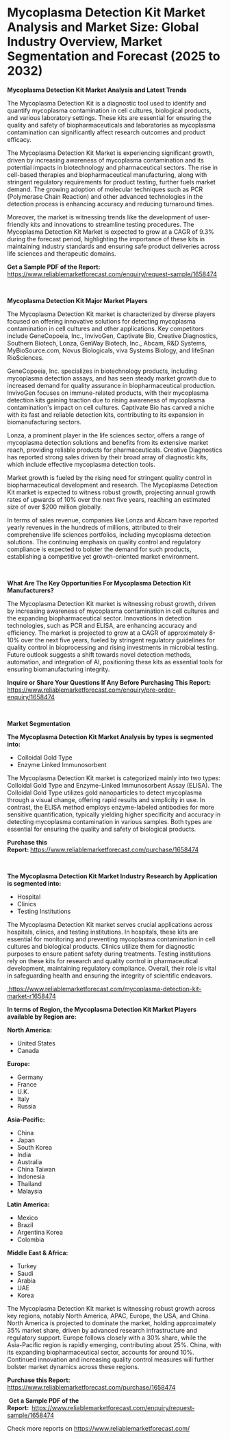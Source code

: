 <p><h1>Mycoplasma Detection Kit Market Analysis and Market Size: Global Industry Overview, Market Segmentation and Forecast (2025 to 2032)</h1></p><p><strong>Mycoplasma Detection Kit Market Analysis and Latest Trends</strong></p>
<p><p>The Mycoplasma Detection Kit is a diagnostic tool used to identify and quantify mycoplasma contamination in cell cultures, biological products, and various laboratory settings. These kits are essential for ensuring the quality and safety of biopharmaceuticals and laboratories as mycoplasma contamination can significantly affect research outcomes and product efficacy.</p><p>The Mycoplasma Detection Kit Market is experiencing significant growth, driven by increasing awareness of mycoplasma contamination and its potential impacts in biotechnology and pharmaceutical sectors. The rise in cell-based therapies and biopharmaceutical manufacturing, along with stringent regulatory requirements for product testing, further fuels market demand. The growing adoption of molecular techniques such as PCR (Polymerase Chain Reaction) and other advanced technologies in the detection process is enhancing accuracy and reducing turnaround times.</p><p>Moreover, the market is witnessing trends like the development of user-friendly kits and innovations to streamline testing procedures. The Mycoplasma Detection Kit Market is expected to grow at a CAGR of 9.3% during the forecast period, highlighting the importance of these kits in maintaining industry standards and ensuring safe product deliveries across life sciences and therapeutic domains.</p></p>
<p><strong>Get a Sample PDF of the Report:&nbsp;</strong> <a href="https://www.reliablemarketforecast.com/enquiry/request-sample/1658474?utm_campaign=2336&utm_medium=2&utm_source=Github&utm_content=ia&utm_term=03032025&utm_id=mycoplasma-detection-kit">https://www.reliablemarketforecast.com/enquiry/request-sample/1658474</a></p>
<p>&nbsp;</p>
<p><strong>Mycoplasma Detection Kit Major Market Players</strong></p>
<p><p>The Mycoplasma Detection Kit market is characterized by diverse players focused on offering innovative solutions for detecting mycoplasma contamination in cell cultures and other applications. Key competitors include GeneCopoeia, Inc., InvivoGen, Captivate Bio, Creative Diagnostics, Southern Biotech, Lonza, GenWay Biotech, Inc., Abcam, R&D Systems, MyBioSource.com, Novus Biologicals, viva Systems Biology, and lifeSnan RioSciences.</p><p>GeneCopoeia, Inc. specializes in biotechnology products, including mycoplasma detection assays, and has seen steady market growth due to increased demand for quality assurance in biopharmaceutical production. InvivoGen focuses on immune-related products, with their mycoplasma detection kits gaining traction due to rising awareness of mycoplasma contamination's impact on cell cultures. Captivate Bio has carved a niche with its fast and reliable detection kits, contributing to its expansion in biomanufacturing sectors.</p><p>Lonza, a prominent player in the life sciences sector, offers a range of mycoplasma detection solutions and benefits from its extensive market reach, providing reliable products for pharmaceuticals. Creative Diagnostics has reported strong sales driven by their broad array of diagnostic kits, which include effective mycoplasma detection tools.</p><p>Market growth is fueled by the rising need for stringent quality control in biopharmaceutical development and research. The Mycoplasma Detection Kit market is expected to witness robust growth, projecting annual growth rates of upwards of 10% over the next five years, reaching an estimated size of over $200 million globally.</p><p>In terms of sales revenue, companies like Lonza and Abcam have reported yearly revenues in the hundreds of millions, attributed to their comprehensive life sciences portfolios, including mycoplasma detection solutions. The continuing emphasis on quality control and regulatory compliance is expected to bolster the demand for such products, establishing a competitive yet growth-oriented market environment.</p></p>
<p>&nbsp;</p>
<p><strong>What Are The Key Opportunities For Mycoplasma Detection Kit Manufacturers?</strong></p>
<p><p>The Mycoplasma Detection Kit market is witnessing robust growth, driven by increasing awareness of mycoplasma contamination in cell cultures and the expanding biopharmaceutical sector. Innovations in detection technologies, such as PCR and ELISA, are enhancing accuracy and efficiency. The market is projected to grow at a CAGR of approximately 8-10% over the next five years, fueled by stringent regulatory guidelines for quality control in bioprocessing and rising investments in microbial testing. Future outlook suggests a shift towards novel detection methods, automation, and integration of AI, positioning these kits as essential tools for ensuring biomanufacturing integrity.</p></p>
<p><strong>Inquire or Share Your Questions If Any Before Purchasing This Report:</strong> <a href="https://www.reliablemarketforecast.com/enquiry/pre-order-enquiry/1658474?utm_campaign=2336&utm_medium=2&utm_source=Github&utm_content=ia&utm_term=03032025&utm_id=mycoplasma-detection-kit">https://www.reliablemarketforecast.com/enquiry/pre-order-enquiry/1658474</a></p>
<p>&nbsp;</p>
<p><strong>Market Segmentation</strong></p>
<p><strong>The Mycoplasma Detection Kit Market Analysis by types is segmented into:</strong></p>
<p><ul><li>Colloidal Gold Type</li><li>Enzyme Linked Immunosorbent</li></ul></p>
<p><p>The Mycoplasma Detection Kit market is categorized mainly into two types: Colloidal Gold Type and Enzyme-Linked Immunosorbent Assay (ELISA). The Colloidal Gold Type utilizes gold nanoparticles to detect mycoplasma through a visual change, offering rapid results and simplicity in use. In contrast, the ELISA method employs enzyme-labeled antibodies for more sensitive quantification, typically yielding higher specificity and accuracy in detecting mycoplasma contamination in various samples. Both types are essential for ensuring the quality and safety of biological products.</p></p>
<p><strong>Purchase this Report:&nbsp;</strong><a href="https://www.reliablemarketforecast.com/purchase/1658474?utm_campaign=2336&utm_medium=2&utm_source=Github&utm_content=ia&utm_term=03032025&utm_id=mycoplasma-detection-kit">https://www.reliablemarketforecast.com/purchase/1658474</a></p>
<p>&nbsp;</p>
<p><strong>The Mycoplasma Detection Kit Market Industry Research by Application is segmented into:</strong></p>
<p><ul><li>Hospital</li><li>Clinics</li><li>Testing Institutions</li></ul></p>
<p><p>The Mycoplasma Detection Kit market serves crucial applications across hospitals, clinics, and testing institutions. In hospitals, these kits are essential for monitoring and preventing mycoplasma contamination in cell cultures and biological products. Clinics utilize them for diagnostic purposes to ensure patient safety during treatments. Testing institutions rely on these kits for research and quality control in pharmaceutical development, maintaining regulatory compliance. Overall, their role is vital in safeguarding health and ensuring the integrity of scientific endeavors.</p></p>
<p><a href="https://www.reliablemarketforecast.com/mycoplasma-detection-kit-market-r1658474?utm_campaign=2336&utm_medium=2&utm_source=Github&utm_content=ia&utm_term=03032025&utm_id=mycoplasma-detection-kit">&nbsp;https://www.reliablemarketforecast.com/mycoplasma-detection-kit-market-r1658474</a></p>
<p><strong>In terms of Region, the Mycoplasma Detection Kit Market Players available by Region are:</strong></p>
<p>
    <p> <strong> North America: </strong>
        <ul>
            <li>United States</li>
            <li>Canada</li>
        </ul>
        </p> 
    <p> <strong> Europe: </strong>
        <ul>
            <li>Germany</li>
            <li>France</li>
            <li>U.K.</li>
            <li>Italy</li>
            <li>Russia</li>
        </ul>
        </p> 
    <p> <strong> Asia-Pacific: </strong>
        <ul>
            <li>China</li>
            <li>Japan</li>
            <li>South Korea</li>
            <li>India</li>
            <li>Australia</li>
            <li>China Taiwan</li>
            <li>Indonesia</li>
            <li>Thailand</li>
            <li>Malaysia</li>
        </ul>
        </p> 
    <p> <strong> Latin America: </strong>
        <ul>
            <li>Mexico</li>
            <li>Brazil</li>
            <li>Argentina Korea</li>
            <li>Colombia</li>
        </ul>
        </p> 
    <p> <strong> Middle East & Africa: </strong>
        <ul>
            <li>Turkey</li>
            <li>Saudi</li>
            <li>Arabia</li>
            <li>UAE</li>
            <li>Korea</li>
        </ul>
    </p>
    </p>
<p><p>The Mycoplasma Detection Kit market is witnessing robust growth across key regions, notably North America, APAC, Europe, the USA, and China. North America is projected to dominate the market, holding approximately 35% market share, driven by advanced research infrastructure and regulatory support. Europe follows closely with a 30% share, while the Asia-Pacific region is rapidly emerging, contributing about 25%. China, with its expanding biopharmaceutical sector, accounts for around 10%. Continued innovation and increasing quality control measures will further bolster market dynamics across these regions.</p></p>
<p><strong>Purchase this Report: </strong><a href="https://www.reliablemarketforecast.com/purchase/1658474?utm_campaign=2336&utm_medium=2&utm_source=Github&utm_content=ia&utm_term=03032025&utm_id=mycoplasma-detection-kit">https://www.reliablemarketforecast.com/purchase/1658474</a></p>
<p>&nbsp;<strong>Get a Sample PDF of the Report:&nbsp;&nbsp;</strong><a href="https://www.reliablemarketforecast.com/enquiry/request-sample/1658474?utm_campaign=2336&utm_medium=2&utm_source=Github&utm_content=ia&utm_term=03032025&utm_id=mycoplasma-detection-kit">https://www.reliablemarketforecast.com/enquiry/request-sample/1658474</a></p>
<p><strong></strong></p>
<p>Check more reports on <a href="https://www.reliablemarketforecast.com/?utm_campaign=2336&utm_medium=2&utm_source=Github&utm_content=ia&utm_term=03032025&utm_id=mycoplasma-detection-kit">https://www.reliablemarketforecast.com/</a></p>